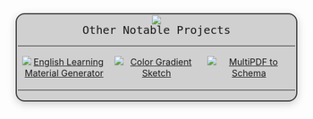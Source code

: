 <div align="center">
<a href="https://git.io/typing-svg">
    <img src="https://readme-typing-svg.herokuapp.com/?lines=Hello,+There!+👋;This+is+Howard+Lin....;Nice+to+meet+you!&center=true&size=30">
</a>
</div>

<div align="center" style="border: 2px solid #333; border-radius: 16px; padding: 2px; background: rgba(29, 29, 29, 0.2); box-shadow: 0 4px 15px rgba(0,0,0,0.2); margin: -20px 0;">

<span style="font-family: monospace; font-size: 20px;">Other Notable Projects</span>

<table width="100%" border="0">
<tr>
<td width="33%" align="center">

[![English Learning Material Generator](https://github-readme-stats.vercel.app/api/pin/?username=Howard115&repo=English-Learning-Material-Generator&theme=dark)](https://github.com/Howard115/English-Learning-Material-Generator)
</td>
<td width="33%" align="center">

[![Color Gradient Sketch](https://github-readme-stats.vercel.app/api/pin/?username=Howard115&repo=color-gradient-sketch&theme=dark)](https://github.com/Howard115/color-gradient-sketch)
</td>
<td width="33%" align="center">

[![MultiPDF to Schema](https://github-readme-stats.vercel.app/api/pin/?username=Howard115&repo=multiPDF2schema&theme=dark)](https://github.com/Howard115/multiPDF2schema)
</td>
</tr>
</table>

</div>

